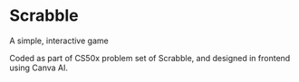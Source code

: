 # Scrabble
A simple, interactive game

Coded as part of CS50x problem set of Scrabble, and designed in frontend using Canva AI. 
